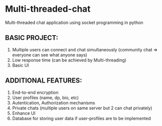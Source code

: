 # Multi-threaded-chat
Multi-threaded chat application using socket programming in python


## BASIC PROJECT:
1. Multiple users can connect and chat simultaneously (community chat => everyone can see what anyone says)
2. Low response time (can be achieved by Multi-threading)
3. Basic UI

## ADDITIONAL FEATURES:
1. End-to-end encryption
2. User profiles (name, dp, bio, etc)
3. Autentication, Authorization mechanisms
4. Private chats (multiple users on same server but 2 can chat privately)
5. Enhance UI
6. Database for storing user data if user-profiles are to be implemented